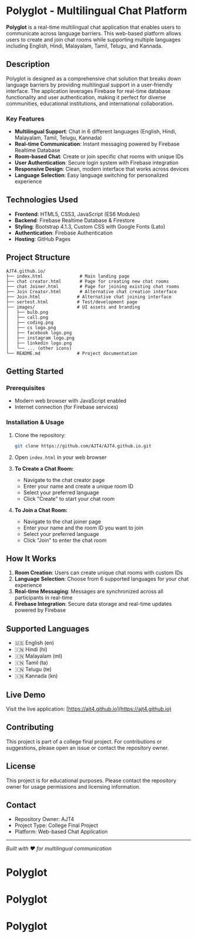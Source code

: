 # Polyglot - Multilingual Chat Platform

**Polyglot** is a real-time multilingual chat application that enables users to communicate across language barriers. This web-based platform allows users to create and join chat rooms while supporting multiple languages including English, Hindi, Malayalam, Tamil, Telugu, and Kannada.

## Description

Polyglot is designed as a comprehensive chat solution that breaks down language barriers by providing multilingual support in a user-friendly interface. The application leverages Firebase for real-time database functionality and user authentication, making it perfect for diverse communities, educational institutions, and international collaboration.

### Key Features
- **Multilingual Support**: Chat in 6 different languages (English, Hindi, Malayalam, Tamil, Telugu, Kannada)
- **Real-time Communication**: Instant messaging powered by Firebase Realtime Database
- **Room-based Chat**: Create or join specific chat rooms with unique IDs
- **User Authentication**: Secure login system with Firebase integration
- **Responsive Design**: Clean, modern interface that works across devices
- **Language Selection**: Easy language switching for personalized experience

## Technologies Used
- **Frontend**: HTML5, CSS3, JavaScript (ES6 Modules)
- **Backend**: Firebase Realtime Database & Firestore
- **Styling**: Bootstrap 4.1.3, Custom CSS with Google Fonts (Lato)
- **Authentication**: Firebase Authentication
- **Hosting**: GitHub Pages

## Project Structure
```
AJT4.github.io/
├── index.html              # Main landing page
├── chat creator.html       # Page for creating new chat rooms
├── chat Joiner.html        # Page for joining existing chat rooms
├── Join Creator.html       # Alternative chat creation interface
├── Join.html              # Alternative chat joining interface
├── sertest.html           # Test/development page
├── images/                # UI assets and branding
│   ├── bulb.png
│   ├── call.png
│   ├── coding.png
│   ├── cs logo.png
│   ├── facebook logo.png
│   ├── instagram logo.png
│   ├── linkedin logo.png
│   └── ... (other icons)
└── README.md              # Project documentation
```

## Getting Started

### Prerequisites
- Modern web browser with JavaScript enabled
- Internet connection (for Firebase services)

### Installation & Usage
1. Clone the repository:
   ```bash
   git clone https://github.com/AJT4/AJT4.github.io.git
   ```

2. Open `index.html` in your web browser

3. **To Create a Chat Room:**
   - Navigate to the chat creator page
   - Enter your name and create a unique room ID
   - Select your preferred language
   - Click "Create" to start your chat room

4. **To Join a Chat Room:**
   - Navigate to the chat joiner page
   - Enter your name and the room ID you want to join
   - Select your preferred language
   - Click "Join" to enter the chat room

## How It Works
1. **Room Creation**: Users can create unique chat rooms with custom IDs
2. **Language Selection**: Choose from 6 supported languages for your chat experience
3. **Real-time Messaging**: Messages are synchronized across all participants in real-time
4. **Firebase Integration**: Secure data storage and real-time updates powered by Firebase

## Supported Languages
- 🇺🇸 English (en)
- 🇮🇳 Hindi (hi)
- 🇮🇳 Malayalam (ml)
- 🇮🇳 Tamil (ta)
- 🇮🇳 Telugu (te)
- 🇮🇳 Kannada (kn)

## Live Demo
Visit the live application: [https://ajt4.github.io](https://ajt4.github.io)

## Contributing
This project is part of a college final project. For contributions or suggestions, please open an issue or contact the repository owner.

## License
This project is for educational purposes. Please contact the repository owner for usage permissions and licensing information.

## Contact
- Repository Owner: AJT4
- Project Type: College Final Project
- Platform: Web-based Chat Application

---
*Built with ❤️ for multilingual communication*
# Polyglot
# Polyglot
# Polyglot
